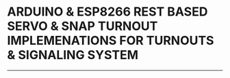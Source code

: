 # ARDUINO & ESP8266 REST BASED SERVO & SNAP TURNOUT IMPLEMENATIONS FOR TURNOUTS & SIGNALING SYSTEM

--- 

